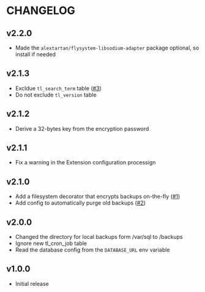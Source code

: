 CHANGELOG
=========

v2.2.0
------

* Made the `alextartan/flysystem-libsodium-adapter` package optional, so install if needed

v2.1.3
------

* Excldue `tl_search_term` table ([#3])
* Do not exclude `tl_version` table

v2.1.2
------
* Derive a 32-bytes key from the encryption password

v2.1.1
------
* Fix a warning in the Extension configuration processign

v2.1.0
------
* Add a filesystem decorator that encrypts backups on-the-fly ([#1])
* Add config to automatically purge old backups ([#2])

v2.0.0
------
* Changed the directory for local backups form /var/sql to /backups
* Ignore new tl_cron_job table
* Read the database config from the `DATABASE_URL` env variable

v1.0.0
------
* Initial release

[#1]: https://github.com/richardhj/contao-backup-manager/pull/1
[#2]: https://github.com/richardhj/contao-backup-manager/pull/2
[#3]: https://github.com/richardhj/contao-backup-manager/pull/3
